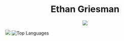 <h1 align="center">Ethan Griesman </h1>




<p align="center">
  <a href="https://skillicons.dev">
    <img src="https://skillicons.dev/icons?i=py,java,c,cpp,arduino,vscode,html,css,js,react,php,eclipse,androidstudio,figma,powershell" />
  </a>
</p>

![](https://github-readme-stats.vercel.app/api?username=ethangriesman&show_icons=true&theme=synthwave)
![Top Languages](https://github-readme-stats.vercel.app/api/top-langs/?username=ethangriesman&hide_progress=true&theme=synthwave)


